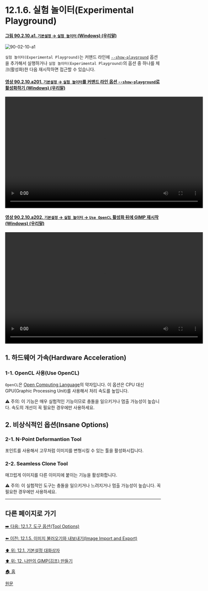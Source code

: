 # 12.1.6. 실험 놀이터(Experimental Playground)

<a id="90-02-10-a1"></a>

#### [그림 90.2.10.a1. `기본설정` → `실험 놀이터` (Windows) (우리말)](./90-02-10-playground.md#90-02-10-a1)
![90-02-10-a1](https://github.com/wonder13662/gimp/assets/15767104/34e54e1c-1420-4fc2-a64e-2065a0bbe015)

`실험 놀이터(Experimental Playground)`는 커맨드 라인에 [`--show-playground`](./02-01-03-command_line_arguments.md#02-01-03-s27) 옵션을 추가해서 실행하거나 `실험 놀이터(Experimental Playground)`의 옵션 중 하나를 체크(활성화)한 다음 재시작하면 접근할 수 있습니다.

<a id="90-02-10-a201"></a>

#### [영상 90.2.10.a201. `기본설정` → `실험 놀이터`를 커맨드 라인 옵션 `--show-playground`로 활성화하기 (Windows) (우리말)](./90-02-10-playground.md#90-02-10-a201)
<video controls="controls" width="640" height="360" src="https://github.com/wonder13662/gimp/assets/15767104/78a06a05-e499-4d0f-8efe-497f37d1b6c1"></video>

<a id="90-02-10-a202"></a>

#### [영상 90.2.10.a202. `기본설정` → `실험 놀이터` → `Use OpenCL` 활성화 뒤에 GIMP 재시작 (Windows) (우리말)](./90-02-10-playground.md#90-02-10-a202)
<video controls="controls" width="640" height="360" src="https://github.com/wonder13662/gimp/assets/15767104/89c883cb-2cce-4de7-8457-869c3ad92318"></video>

## 1. 하드웨어 가속(Hardware Acceleration)

### 1-1. OpenCL 사용(Use OpenCL)
`OpenCL`은 [Open Computing Language](https://en.wikipedia.org/wiki/OpenCL)의 약자입니다. 이 옵션은 CPU 대신 GPU(Graphic Processing Unit)를 사용해서 처리 속도를 높입니다.

⚠️ 주의: 이 기능은 매우 실험적인 기능이므로 충돌을 일으키거나 멈출 가능성이 높습니다. 속도의 개선이 꼭 필요한 경우에만 사용하세요.

## 2. 비상식적인 옵션(Insane Options)

### 2-1. N-Point Deformantion Tool
포인트를 사용해서 고무처럼 이미지를 변형시킬 수 있는 툴을 활성화시킵니다.

### 2-2. Seamless Clone Tool
매끄럽게 이미지를 다른 이미지에 붙이는 기능을 활성화합니다.

⚠️ 주의: 이 실험적인 도구는 충돌을 일으키거나 느려지거나 멈출 가능성이 높습니다. 꼭 필요한 경우에만 사용하세요.

***

## 다른 페이지로 가기

[➡️ 다음: 12.1.7. 도구 옵션(Tool Options)](./12-01-07-00-tool-options.md)

[⬅️ 이전: 12.1.5. 이미지 불러오기와 내보내기(Image Import and Export)](./12-01-05-image-import-and-export.md)

[⬆️ 위: 12.1. 기본설정 대화상자](./12-01-00-preference-dialog.md)

[⬆️ 위: 12. 나만의 GIMP(김프) 만들기](./12-00-enrich-my-gimp.md)

[🏠 홈](./00-home.md)

[원문](https://docs.gimp.org/2.10/ko/gimp-pimping.html#gimp-prefs-playground)
